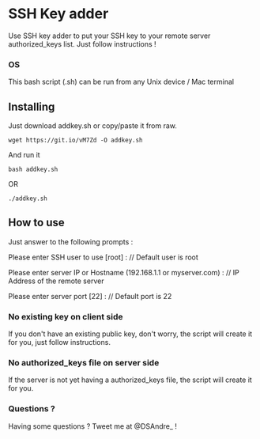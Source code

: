 # SSH Key adder

Use SSH key adder to put your SSH key to your remote server authorized_keys list. Just follow instructions !

### OS

This bash script (.sh) can be run from any Unix device / Mac terminal

## Installing

Just download addkey.sh or copy/paste it from raw.

```
wget https://git.io/vM7Zd -O addkey.sh
```

And run it
```
bash addkey.sh
```
OR
```
./addkey.sh
```

## How to use 

Just answer to the following prompts :

Please enter SSH user to use [root] : // Default user is root

Please enter server IP or Hostname (192.168.1.1 or myserver.com) : // IP Address of the remote server

Please enter server port [22] : // Default port is 22

### No existing key on client side

If you don't have an existing public key, don't worry, the script will create it for you, just follow instructions.

### No authorized_keys file on server side

If the server is not yet having a authorized_keys file, the script will create it for you.

### Questions ?

Having some questions ? Tweet me at @DSAndre_ !
